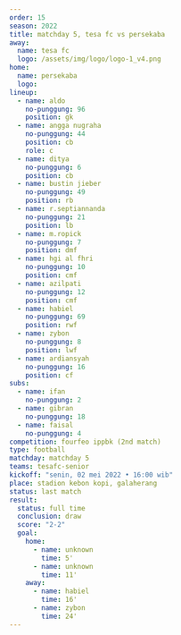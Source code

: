 ```yaml
---
order: 15
season: 2022
title: matchday 5, tesa fc vs persekaba
away:
  name: tesa fc
  logo: /assets/img/logo/logo-1_v4.png
home:
  name: persekaba
  logo:
lineup:
  - name: aldo
    no-punggung: 96
    position: gk
  - name: angga nugraha
    no-punggung: 44
    position: cb
    role: c
  - name: ditya
    no-punggung: 6
    position: cb
  - name: bustin jieber
    no-punggung: 49
    position: rb
  - name: r.septiannanda
    no-punggung: 21
    position: lb
  - name: m.ropick
    no-punggung: 7
    position: dmf
  - name: hgi al fhri
    no-punggung: 10
    position: cmf
  - name: azilpati
    no-punggung: 12
    position: cmf
  - name: habiel
    no-punggung: 69
    position: rwf
  - name: zybon
    no-punggung: 8
    position: lwf
  - name: ardiansyah
    no-punggung: 16
    position: cf
subs:
  - name: ifan
    no-punggung: 2
  - name: gibran
    no-punggung: 18
  - name: faisal
    no-punggung: 4
competition: fourfeo ippbk (2nd match)
type: football
matchday: matchday 5
teams: tesafc-senior
kickoff: "senin, 02 mei 2022 • 16:00 wib"
place: stadion kebon kopi, galaherang
status: last match
result:
  status: full time
  conclusion: draw
  score: "2-2"
  goal:
    home:
      - name: unknown
        time: 5'
      - name: unknown
        time: 11'
    away:
      - name: habiel
        time: 16'
      - name: zybon
        time: 24'
---
```

